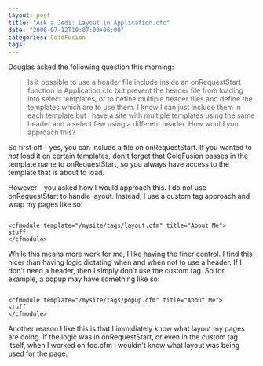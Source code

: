 ```yaml
---
layout: post
title: "Ask a Jedi: Layout in Application.cfc"
date: "2006-07-12T10:07:00+06:00"
categories: ColdFusion 
tags: 
---
```


Douglas asked the following question this morning:

<blockquote>
Is it possible to use a header file include inside an
onRequestStart function in Application.cfc but prevent the header file from loading into select templates, or to define multiple header files and define the templates which are to use them.  I know I can just include them in each template but I have a site with multiple templates using the same header and a select few using a different header.  How would you approach this?
</blockquote>

So first off - yes, you can include a file on onRequestStart. If you wanted to <i>not</i> load it on certain templates, don't forget that ColdFusion passes in the template name to onRequestStart, so you always have access to the template that is about to load. 

However - you asked how I would approach this. I do not use onRequestStart to handle layout. Instead, I use a custom tag approach and wrap my pages like so:

<code>
&lt;cfmodule template="/mysite/tags/layout.cfm" title="About Me"&gt;
stuff
&lt;/cfmodule&gt;
</code>

While this means more work for me, I like having the finer control. I find this nicer than having logic dictating when and when not to use a header. If I don't need a header, then I simply don't use the custom tag. So for example, a popup may have something like so:

<code>
&lt;cfmodule template="/mysite/tags/popup.cfm" title="About Me"&gt;
stuff
&lt;/cfmodule&gt;
</code>

Another reason I like this is that I immidiately know what layout my pages are doing. If the logic was in onRequestStart, or even in the custom tag itself, when I worked on foo.cfm I wouldn't know what layout was being used for the page.